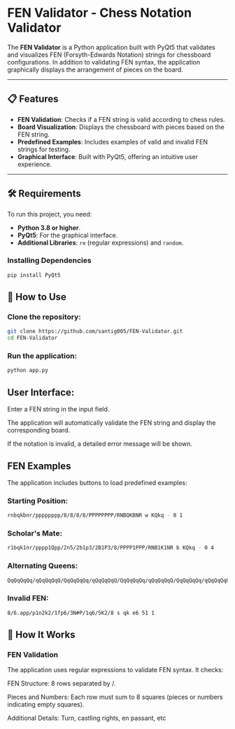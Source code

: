 # FEN Validator - Chess Notation Validator

The **FEN Validator** is a Python application built with PyQt5 that validates and visualizes FEN (Forsyth-Edwards Notation) strings for chessboard configurations. In addition to validating FEN syntax, the application graphically displays the arrangement of pieces on the board.

---

## 📋 Features

- **FEN Validation**: Checks if a FEN string is valid according to chess rules.
- **Board Visualization**: Displays the chessboard with pieces based on the FEN string.
- **Predefined Examples**: Includes examples of valid and invalid FEN strings for testing.
- **Graphical Interface**: Built with PyQt5, offering an intuitive user experience.

---

## 🛠️ Requirements

To run this project, you need:

- **Python 3.8 or higher**.
- **PyQt5**: For the graphical interface.
- **Additional Libraries**: `re` (regular expressions) and `random`.

### Installing Dependencies

```bash
pip install PyQt5
```

## 🚀 How to Use

### Clone the repository:
```bash
git clone https://github.com/santig005/FEN-Validator.git
cd FEN-Validator
```
### Run the application:

```bash
python app.py
```
## User Interface:

Enter a FEN string in the input field.

The application will automatically validate the FEN string and display the corresponding board.

If the notation is invalid, a detailed error message will be shown.

## FEN Examples
The application includes buttons to load predefined examples:

### Starting Position:

```bash
rnbqkbnr/pppppppp/8/8/8/8/PPPPPPPP/RNBQKBNR w KQkq - 0 1
```
### Scholar's Mate:

```bash
r1bqk1nr/pppp1Qpp/2n5/2b1p3/2B1P3/8/PPPP1PPP/RNB1K1NR b KQkq - 0 4
```
### Alternating Queens:

```bash
QqQqQqQq/qQqQqQqQ/QqQqQqQq/qQqQqQqQ/QqQqQqQq/qQqQqQqQ/QqQqQqQq/qQqQqQqQ b - - 0 4
```
### Invalid FEN:

```bash
8/6.app/p1n2k2/1fp6/3N#P/1q6/5K2/8 s qk e6 51 1
```

## 🧠 How It Works
### FEN Validation
The application uses regular expressions to validate FEN syntax. It checks:

FEN Structure: 8 rows separated by /.

Pieces and Numbers: Each row must sum to 8 squares (pieces or numbers indicating empty squares).

Additional Details: Turn, castling rights, en passant, etc
